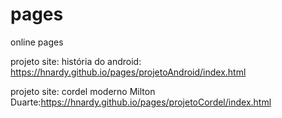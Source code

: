 # pages
online pages 

projeto site: história do android: https://hnardy.github.io/pages/projetoAndroid/index.html

projeto site: cordel moderno Milton Duarte:https://hnardy.github.io/pages/projetoCordel/index.html
